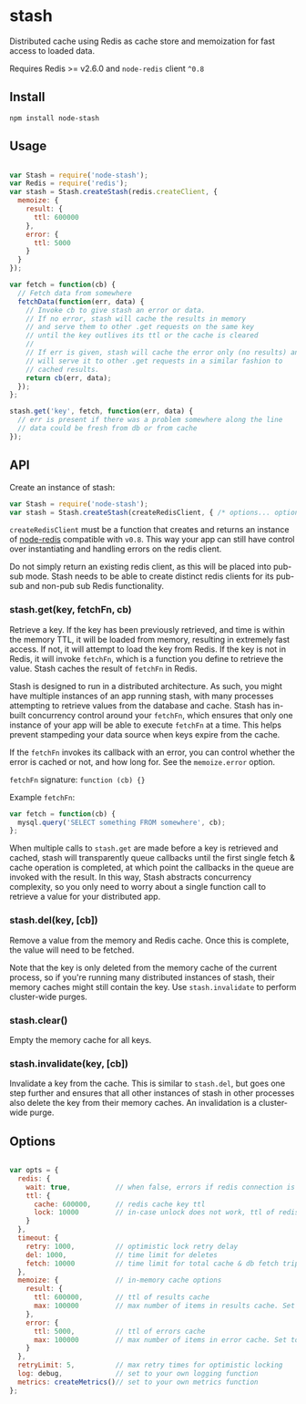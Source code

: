 stash
=====

Distributed cache using Redis as cache store and memoization for fast access to loaded data.

Requires Redis >= v2.6.0 and `node-redis` client `^0.8`

## Install

    npm install node-stash

## Usage

```javascript

var Stash = require('node-stash');
var Redis = require('redis');
var stash = Stash.createStash(redis.createClient, {
  memoize: {
    result: {
      ttl: 600000
    },
    error: {
      ttl: 5000
    }
  }
});

var fetch = function(cb) {
  // Fetch data from somewhere
  fetchData(function(err, data) {
    // Invoke cb to give stash an error or data.
    // If no error, stash will cache the results in memory
    // and serve them to other .get requests on the same key
    // until the key outlives its ttl or the cache is cleared
    //
    // If err is given, stash will cache the error only (no results) and
    // will serve it to other .get requests in a similar fashion to
    // cached results.
    return cb(err, data);
  });
};

stash.get('key', fetch, function(err, data) {
  // err is present if there was a problem somewhere along the line
  // data could be fresh from db or from cache
});

```

## API

Create an instance of stash:

```javascript
var Stash = require('node-stash');
var stash = Stash.createStash(createRedisClient, { /* options... optional :) */ });
```

`createRedisClient` must be a function that creates and returns an instance of [node-redis](https://github.com/mranney/node_redis) compatible with `v0.8`. This way your app can still have control over instantiating and handling errors on the redis client.

Do not simply return an existing redis client, as this will be placed into pub-sub mode. Stash needs to be able to create distinct redis clients for its pub-sub and non-pub sub Redis functionality.

### stash.get(key, fetchFn, cb)

Retrieve a key. If the key has been previously retrieved, and time is within the memory TTL, it will be loaded from memory, resulting in extremely fast access. If not, it will attempt to load the key from Redis. If the key is not in Redis, it will invoke `fetchFn`, which is a function you define to retrieve the value. Stash caches the result of `fetchFn` in Redis.

Stash is designed to run in a distributed architecture. As such, you might have multiple instances of an app running stash, with many processes attempting to retrieve values from the database and cache. Stash has in-built concurrency control around your `fetchFn`, which ensures that only one instance of your app will be able to execute `fetchFn` at a time. This helps prevent stampeding your data source when keys expire from the cache.

If the `fetchFn` invokes its callback with an error, you can control whether the error is cached or not, and how long for. See the `memoize.error` option.

`fetchFn` signature: `function (cb) {}`

Example `fetchFn`:

```javascript
var fetch = function(cb) {
  mysql.query('SELECT something FROM somewhere', cb);
};
```

When multiple calls to `stash.get` are made before a key is retrieved and cached, stash will transparently queue callbacks until the first single fetch & cache operation is completed, at which point the callbacks in the queue are invoked with the result. In this way, Stash abstracts concurrency complexity, so you only need to worry about a single function call to retrieve a value for your distributed app.

### stash.del(key, [cb])

Remove a value from the memory and Redis cache. Once this is complete, the value will need to be fetched.

Note that the key is only deleted from the memory cache of the current process, so if you're running many distributed instances of stash, their memory caches might still contain the key. Use `stash.invalidate` to perform cluster-wide purges.

### stash.clear()

Empty the memory cache for all keys.

### stash.invalidate(key, [cb])

Invalidate a key from the cache. This is similar to `stash.del`, but goes one step further and ensures that all other instances of stash in other processes also delete the key from their memory caches. An invalidation is a cluster-wide purge.

## Options

```javascript

var opts = {
  redis: {
    wait: true,           // when false, errors if redis connection is down, otherwise queues commands
    ttl: {
      cache: 600000,      // redis cache key ttl
      lock: 10000         // in-case unlock does not work, ttl of redis-based fetchFn lock
    }
  },
  timeout: {
    retry: 1000,          // optimistic lock retry delay
    del: 1000,            // time limit for deletes
    fetch: 10000          // time limit for total cache & db fetch trip
  },
  memoize: {              // in-memory cache options
    result: {
      ttl: 600000,        // ttl of results cache
      max: 100000         // max number of items in results cache. Set to 0 to disable the result cache
    },
    error: {
      ttl: 5000,          // ttl of errors cache
      max: 100000         // max number of items in error cache. Set to 0 to disable the error cache.
    }
  },
  retryLimit: 5,          // max retry times for optimistic locking
  log: debug,             // set to your own logging function
  metrics: createMetrics()// set to your own metrics function
};
```
